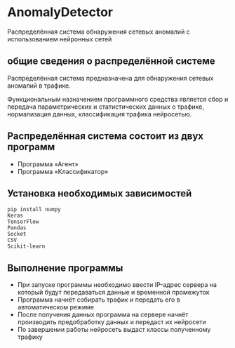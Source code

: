 # AnomalyDetector
Распределённая система обнаружения сетевых аномалий с использованием нейронных сетей

## общие сведения о распределённой системе
Распределённая система предназначена для обнаружения сетевых аномалий  в трафике.

Функциональным назначением программного средства является сбор и передача параметрических и статистических данных о трафике, нормализация данных, классификация трафика нейросетью.

## Распределённая система состоит из двух программ
* Программа «Агент»
* Программа «Классификатор»

## Установка необходимых зависимостей

    pip install numpy
    Keras
    TensorFlow
    Pandas
    Socket
    CSV
    Scikit-learn

## Выполнение программы
* При запуске программы необходимо ввести IP-адрес сервера на который будут передаваться данные и временной промежуток
* Программа начнёт собирать трафик и передать его в автоматическом режиме
* После получения данных программа на сервере начнёт производить предобработку данных и передаст их нейросети
* По завершении работы нейросеть выдаст классы полученному трафику
